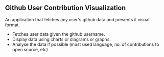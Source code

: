 ## Github User Contribution Visualization

An application that fetches any user's github data and presents it visual format.
- Fetches user data given the github username.
- Display data using charts or diagrams or graphs.
- Analyse the data if possible (most used language, no. of contributions to open source, etc)
